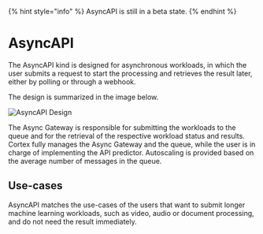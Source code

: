 {% hint style="info" %}
AsyncAPI is still in a beta state.
{% endhint %}

# AsyncAPI

The AsyncAPI kind is designed for asynchronous workloads, in which the user submits a request to start the processing
and retrieves the result later, either by polling or through a webhook.

The design is summarized in the image below.

![AsyncAPI Design](https://user-images.githubusercontent.com/7456627/111491999-9b67f100-873c-11eb-87f0-effcf4aab01b.png)

The Async Gateway is responsible for submitting the workloads to the queue and for the retrieval of the respective
workload status and results. Cortex fully manages the Async Gateway and the queue, while the user is in charge of implementing
the API predictor. Autoscaling is provided based on the average number of messages in the queue.

## Use-cases

AsyncAPI matches the use-cases of the users that want to submit longer machine learning workloads, such as video, audio
or document processing, and do not need the result immediately.
